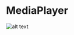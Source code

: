 # MediaPlayer
![alt text](https://raw.githubusercontent.com/username/projectname/branch/path/to/img.png)
